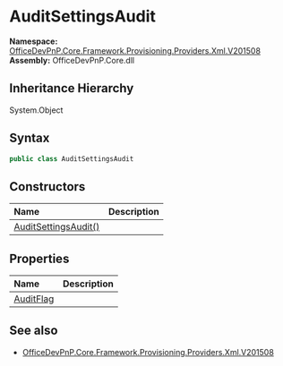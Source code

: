# AuditSettingsAudit
  

**Namespace:** [OfficeDevPnP.Core.Framework.Provisioning.Providers.Xml.V201508](OfficeDevPnP.Core.Framework.Provisioning.Providers.Xml.V201508.md)  
**Assembly:** OfficeDevPnP.Core.dll  
## Inheritance Hierarchy
System.Object  
## Syntax
```C#
public class AuditSettingsAudit
```
## Constructors
|**Name**|**Description**|
|:-----|:-----|
| [AuditSettingsAudit()](OfficeDevPnP.Core.Framework.Provisioning.Providers.Xml.V201508.AuditSettingsAudit.Constructor1details.md) | 
## Properties
|**Name**|**Description**|
|:-----|:-----|
| [AuditFlag](OfficeDevPnP.Core.Framework.Provisioning.Providers.Xml.V201508.AuditSettingsAudit.AuditFlag.md) | 
## See also
- [OfficeDevPnP.Core.Framework.Provisioning.Providers.Xml.V201508](OfficeDevPnP.Core.Framework.Provisioning.Providers.Xml.V201508.md)
